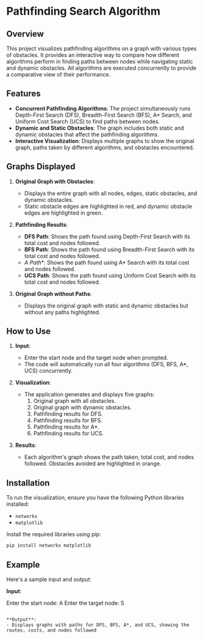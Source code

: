 # Pathfinding Search Algorithm

## Overview

This project visualizes pathfinding algorithms on a graph with various types of obstacles. It provides an interactive way to compare how different algorithms perform in finding paths between nodes while navigating static and dynamic obstacles. All algorithms are executed concurrently to provide a comparative view of their performance.

## Features

- **Concurrent Pathfinding Algorithms**: The project simultaneously runs Depth-First Search (DFS), Breadth-First Search (BFS), A* Search, and Uniform Cost Search (UCS) to find paths between nodes.
- **Dynamic and Static Obstacles**: The graph includes both static and dynamic obstacles that affect the pathfinding algorithms.
- **Interactive Visualization**: Displays multiple graphs to show the original graph, paths taken by different algorithms, and obstacles encountered.

## Graphs Displayed

1. **Original Graph with Obstacles**:
   - Displays the entire graph with all nodes, edges, static obstacles, and dynamic obstacles.
   - Static obstacle edges are highlighted in red, and dynamic obstacle edges are highlighted in green.

2. **Pathfinding Results**:
   - **DFS Path**: Shows the path found using Depth-First Search with its total cost and nodes followed.
   - **BFS Path**: Shows the path found using Breadth-First Search with its total cost and nodes followed.
   - **A* Path**: Shows the path found using A* Search with its total cost and nodes followed.
   - **UCS Path**: Shows the path found using Uniform Cost Search with its total cost and nodes followed.

3. **Original Graph without Paths**:
   - Displays the original graph with static and dynamic obstacles but without any paths highlighted.

## How to Use

1. **Input**:
   - Enter the start node and the target node when prompted.
   - The code will automatically run all four algorithms (DFS, BFS, A*, UCS) concurrently.

2. **Visualization**:
   - The application generates and displays five graphs:
     1. Original graph with all obstacles.
     2. Original graph with dynamic obstacles.
     3. Pathfinding results for DFS.
     4. Pathfinding results for BFS.
     5. Pathfinding results for A*.
     6. Pathfinding results for UCS.

3. **Results**:
   - Each algorithm's graph shows the path taken, total cost, and nodes followed. Obstacles avoided are highlighted in orange.

## Installation

To run the visualization, ensure you have the following Python libraries installed:
- `networkx`
- `matplotlib`

Install the required libraries using pip:
```bash
pip install networkx matplotlib
```

## Example

Here's a sample input and output:

**Input**:

Enter the start node: A
Enter the target node: S
```

**Output**:
- Displays graphs with paths for DFS, BFS, A*, and UCS, showing the routes, costs, and nodes followed